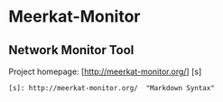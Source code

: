 Meerkat-Monitor
===============

Network Monitor Tool
--------------------

Project homepage: [http://meerkat-monitor.org/] [s]



	[s]: http://meerkat-monitor.org/  "Markdown Syntax"
